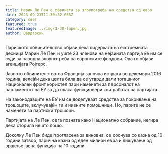 ```yaml
---
title: Марин Ле Пен е обвинета за злоупотреба на средства од евро
date: 2023-09-23T11:30:32.635Z
category: свет
featured: true
featuredImage: ../img/1-30-lapen.jpg
author: Вардарски
---
```

Париското обвинителство објави дека лидерката на екстремната десница Марин Ле Пен и уште 23 членови на нејзината партија ќе им се суди за наводна злоупотреба на европските фондови. Ова го објави агенцијата Ројтерс.

Јавното обвинителство на Франција започна истрага во декември 2016 година, велејќи дека целта била да се утврди дали тогашниот Национален фронт користел пари наменети за персоналот на парламентот на ЕУ за да плаќа функционери кои работат за партијата.

На законодавците на ЕУ им се доделуваат средства за покривање на трошоците, вклучувајќи ги и нивните помошници. Но, парите не се наменети за партиски трошоци.

Партијата на Ле Пен, сега позната како Национално собрание, негира дека сторила нешто лошо.

Доколку Ле Пен биде прогласена за виновна, се соочува со казна од 10 години затвор, парична казна од еден милион евра и лишување од вршење јавна функција на 10 години.